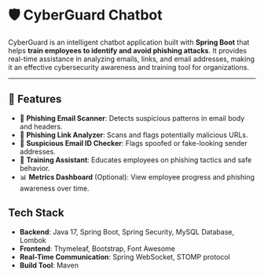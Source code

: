 # 🛡️ CyberGuard Chatbot

CyberGuard is an intelligent chatbot application built with **Spring Boot** that helps **train employees to identify and avoid phishing attacks**.
It provides real-time assistance in analyzing emails, links, and email addresses, making it an effective cybersecurity awareness and training tool for organizations.

---

## 🚀 Features

- 🔐 **Phishing Email Scanner**: Detects suspicious patterns in email body and headers.
- 🔗 **Phishing Link Analyzer**: Scans and flags potentially malicious URLs.
- 📧 **Suspicious Email ID Checker**: Flags spoofed or fake-looking sender addresses.
- 🧠 **Training Assistant**: Educates employees on phishing tactics and safe behavior.
- 📊 **Metrics Dashboard** (Optional): View employee progress and phishing awareness over time.




## Tech Stack

- **Backend**: Java 17, Spring Boot, Spring Security, MySQL Database, Lombok
- **Frontend**: Thymeleaf, Bootstrap, Font Awesome
- **Real-Time Communication**: Spring WebSocket, STOMP protocol
- **Build Tool**: Maven


